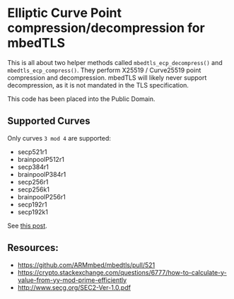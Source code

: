 # Elliptic Curve Point compression/decompression for mbedTLS

This is all about two helper methods called `mbedtls_ecp_decompress()` and `mbedtls_ecp_compress()`.
They perform X25519 / Curve25519 point compression and decompression.
mbedTLS will likely never support decompression, as it is not mandated in the TLS specification.

This code has been placed into the Public Domain.

## Supported Curves

Only curves `3 mod 4` are supported:

- secp521r1
- brainpoolP512r1
- secp384r1
- brainpoolP384r1
- secp256r1
- secp256k1
- brainpoolP256r1
- secp192r1
- secp192k1

See [this post](https://github.com/ARMmbed/mbedtls/pull/521#discussion_r).

## Resources:
- https://github.com/ARMmbed/mbedtls/pull/521
- https://crypto.stackexchange.com/questions/6777/how-to-calculate-y-value-from-yy-mod-prime-efficiently
- http://www.secg.org/SEC2-Ver-1.0.pdf
